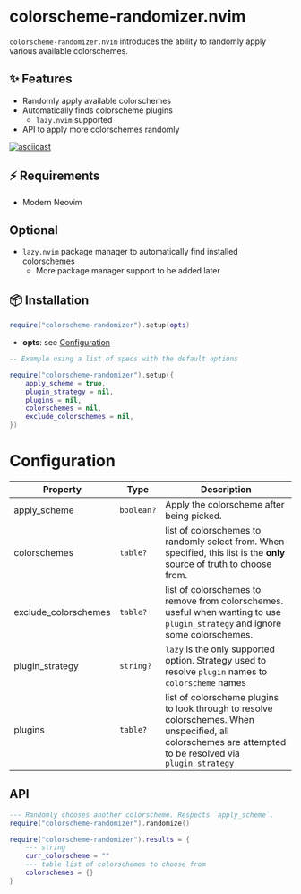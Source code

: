 # colorscheme-randomizer.nvim
`colorscheme-randomizer.nvim` introduces the ability to randomly apply various available colorschemes.

## ✨ Features

- Randomly apply available colorschemes
- Automatically finds colorscheme plugins
    - `lazy.nvim` supported
- API to apply more colorschemes randomly

[![asciicast](https://asciinema.org/a/593208.svg)](https://asciinema.org/a/593208)

## ⚡️ Requirements

- Modern Neovim

## Optional

- `lazy.nvim` package manager to automatically find installed colorschemes
    - More package manager support to be added later

## 📦 Installation

```lua
require("colorscheme-randomizer").setup(opts)
```

- **opts**: see [Configuration](colorscheme-randomizer.nvim-configuration)

```lua
-- Example using a list of specs with the default options

require("colorscheme-randomizer").setup({
	apply_scheme = true,
	plugin_strategy = nil,
	plugins = nil,
	colorschemes = nil,
	exclude_colorschemes = nil,
})
```

# Configuration

| Property             | Type                               | Description                                                                                                                                                |
| -----------------    | ---------------------------------- | ---------------------------------------------------------------------------------------------                                                              |
| apply_scheme         | `boolean?`                         | Apply the colorscheme after being picked.                                                                                                                  |
| colorschemes         | `table?`                           | list of colorschemes to randomly select from. When specified, this list is the **only** source of truth to choose from.                                    |
| exclude_colorschemes | `table?`                           | list of colorschemes to remove from colorschemes. useful when wanting to use `plugin_strategy` and ignore some colorschemes.                               |
| plugin_strategy      | `string?`                          | `lazy` is the only supported option. Strategy used to resolve `plugin` names to `colorscheme` names                                                        |
| plugins              | `table?`                           | list of colorscheme plugins to look through to resolve colorschemes. When unspecified, all colorschemes are attempted to be resolved via `plugin_strategy` |

## API

<!-- api:start -->

```lua
--- Randomly chooses another colorscheme. Respects `apply_scheme`.
require("colorscheme-randomizer").randomize()
```

```lua
require("colorscheme-randomizer").results = {
    --- string
    curr_colorscheme = ""
    --- table list of colorschemes to choose from
    colorschemes = {}
}
```

<!-- api:end -->

